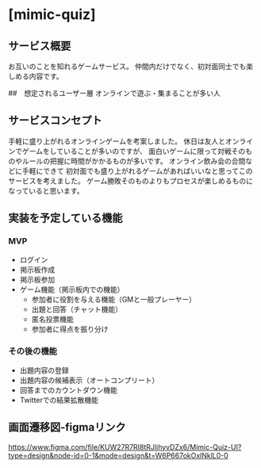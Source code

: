 # [mimic-quiz]

## サービス概要
お互いのことを知れるゲームサービス。
仲間内だけでなく、初対面同士でも楽しめる内容です。

##　想定されるユーザー層
オンラインで遊ぶ・集まることが多い人

## サービスコンセプト
手軽に盛り上がれるオンラインゲームを考案しました。
休日は友人とオンラインでゲームをしていることが多いのですが、
面白いゲームに限って対戦そのものやルールの把握に時間がかかるものが多いです。
オンライン飲み会の合間などに手軽にできて
初対面でも盛り上がれるゲームがあればいいなと思ってこのサービスを考えました。
ゲーム勝敗そのものよりもプロセスが楽しめるものになっていると思います。

## 実装を予定している機能
### MVP
* ログイン
* 掲示板作成
* 掲示板参加
* ゲーム機能（掲示板内での機能）
  * 参加者に役割を与える機能（GMと一般プレーヤー）
  * 出題と回答（チャット機能）
  * 匿名投票機能
  * 参加者に得点を振り分け

### その後の機能
* 出題内容の登録
* 出題内容の候補表示（オートコンプリート）
* 回答までのカウントダウン機能
* Twitterでの結果拡散機能

## 画面遷移図-figmaリンク
https://www.figma.com/file/KUW27R7RI8tRJljhyvDZx6/Mimic-Quiz-UI?type=design&node-id=0-1&mode=design&t=W6P667okOxlNklL0-0